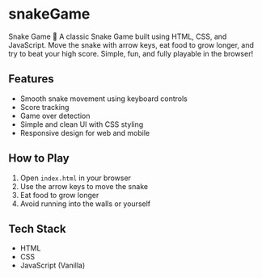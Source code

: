 # snakeGame
Snake Game 🐍 A classic Snake Game built using HTML, CSS, and JavaScript. Move the snake with arrow keys, eat food to grow longer, and try to beat your high score. Simple, fun, and fully playable in the browser!
## Features
- Smooth snake movement using keyboard controls
- Score tracking
- Game over detection
- Simple and clean UI with CSS styling
- Responsive design for web and mobile

## How to Play
1. Open `index.html` in your browser
2. Use the arrow keys to move the snake
3. Eat food to grow longer
4. Avoid running into the walls or yourself

## Tech Stack
- HTML
- CSS
- JavaScript (Vanilla)
